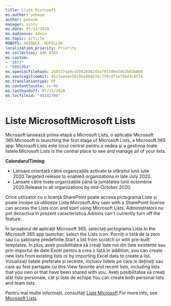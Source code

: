 ```yaml
---
title: Liste Microsoft
ms.author: pebaum
author: pebaum
manager: scotv
ms.date: 07/14/2020
ms.audience: Admin
ms.topic: article
ROBOTS: NOINDEX, NOFOLLOW
localization_priority: Priority
ms.collection: Adm_O365
ms.custom:
- "5677"
- "9002964"
ms.openlocfilehash: 2485374a9cd7082698245af913d0e2463b03b809
ms.sourcegitcommit: 45c2aaeee58c0be466b76c7f0cd71e796d3c8f76
ms.translationtype: MT
ms.contentlocale: ro-RO
ms.lasthandoff: 07/15/2020
ms.locfileid: "45141709"
---
```

# <a name="microsoft-lists"></a><span data-ttu-id="19191-102">Liste Microsoft</span><span class="sxs-lookup"><span data-stu-id="19191-102">Microsoft Lists</span></span>

<span data-ttu-id="19191-103">Microsoft lansează prima etapă a Microsoft Lists, o aplicație Microsoft 365.</span><span class="sxs-lookup"><span data-stu-id="19191-103">Microsoft is launching the first stage of Microsoft Lists, a Microsoft 365 app.</span></span> <span data-ttu-id="19191-104">Microsoft Lists este locul central pentru a vedea și a gestiona toate listele.</span><span class="sxs-lookup"><span data-stu-id="19191-104">Microsoft Lists is the central place to see and manage all of your lists.</span></span>  
  
<span data-ttu-id="19191-105">**Calendarul**</span><span class="sxs-lookup"><span data-stu-id="19191-105">**Timing**</span></span>  

- <span data-ttu-id="19191-106">Lansare orientată către organizațiile activate la sfârșitul lunii iulie 2020.</span><span class="sxs-lookup"><span data-stu-id="19191-106">Targeted release to enabled organizations in late July 2020.</span></span>
- <span data-ttu-id="19191-107">Lansare către toate organizațiile până la jumătatea lunii octombrie 2020.</span><span class="sxs-lookup"><span data-stu-id="19191-107">Release to all organizations by mid-October 2020.</span></span>

<span data-ttu-id="19191-108">Orice utilizator cu o licență SharePoint poate accesa pictograma Liste și poate începe să utilizeze Liste Microsoft.</span><span class="sxs-lookup"><span data-stu-id="19191-108">Any user with a SharePoint license can access the Lists icon and start using Microsoft Lists.</span></span> <span data-ttu-id="19191-109">Administratorii nu pot dezactiva în prezent caracteristica.</span><span class="sxs-lookup"><span data-stu-id="19191-109">Admins can't currently turn off the feature.</span></span>
 
<span data-ttu-id="19191-110">În lansatorul de aplicații Microsoft 365, selectați pictograma Liste.</span><span class="sxs-lookup"><span data-stu-id="19191-110">In the Microsoft 365 app launcher, select the Lists icon.</span></span> <span data-ttu-id="19191-111">Porniți o listă de la zero sau cu șabloane predefinite.</span><span class="sxs-lookup"><span data-stu-id="19191-111">Start a list from scratch or with pre-built templates.</span></span> <span data-ttu-id="19191-112">În plus, aveți posibilitatea să creați liste noi din liste existente sau prin importul de date Excel pentru a crea o listă.</span><span class="sxs-lookup"><span data-stu-id="19191-112">In addition, you can create new lists from existing lists or by importing Excel data to create a list.</span></span> <span data-ttu-id="19191-113">Vizualizați listele preferate și recente, inclusiv listele pe care le dețineți sau care au fost partajate cu dvs.</span><span class="sxs-lookup"><span data-stu-id="19191-113">View favorite and recent lists, including lists that you own or that have been shared with you.</span></span> <span data-ttu-id="19191-114">Aveți posibilitatea să creați atât liste personale, cât și liste de echipe.</span><span class="sxs-lookup"><span data-stu-id="19191-114">You can create both personal lists and team lists.</span></span>  

<span data-ttu-id="19191-115">Pentru mai multe informații, consultați [Liste Microsoft](https://aka.ms/microsoftlists).</span><span class="sxs-lookup"><span data-stu-id="19191-115">For more info, see [Microsoft Lists](https://aka.ms/microsoftlists).</span></span>